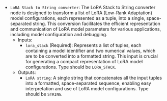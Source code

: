 - `LoRA Stack to String converter`: The LoRA Stack to String converter node is designed to transform a list of LoRA (Low-Rank Adaptation) model configurations, each represented as a tuple, into a single, space-separated string. This conversion facilitates the efficient representation and communication of LoRA model parameters for various applications, including model configuration and debugging.
    - Inputs:
        - `lora_stack` (Required): Represents a list of tuples, each containing a model identifier and two numerical values, which are to be converted into a formatted string. This input is crucial for generating a compact representation of LoRA model configurations. Type should be `LORA_STACK`.
    - Outputs:
        - `LoRA string`: A single string that concatenates all the input tuples into a formatted, space-separated sequence, enabling easy interpretation and use of LoRA model configurations. Type should be `STRING`.
